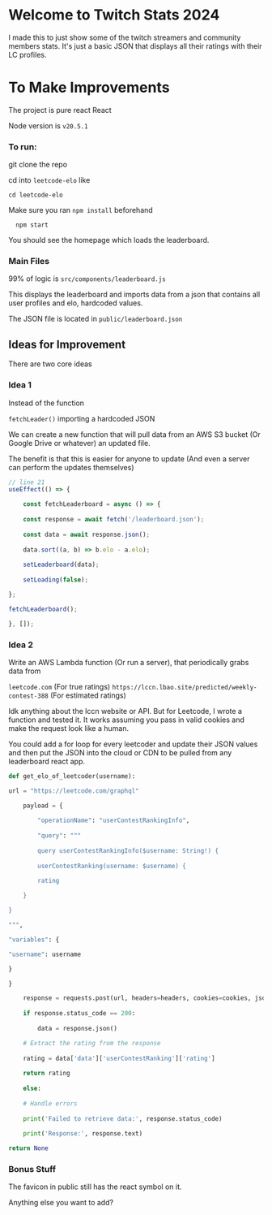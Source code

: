 # Welcome to Twitch Stats 2024

I made this to just show some of the twitch streamers and community members stats. It's just a basic JSON that displays all their ratings with their LC profiles.

# To Make Improvements

The project is pure react React

Node version is `v20.5.1`


### To run:

git clone the repo

cd into `leetcode-elo` like

```
cd leetcode-elo
```

Make sure you ran `npm install` beforehand

```
  npm start
```

You should see the homepage which loads the leaderboard.


### Main Files

99% of logic is `src/components/leaderboard.js`

This displays the leaderboard and imports data from a json that contains all user profiles and elo, hardcoded values.

The JSON file is located in `public/leaderboard.json`

## Ideas for Improvement

There are two core ideas

### Idea 1

Instead of the function

`fetchLeader()` importing a hardcoded JSON
 
 We can create a new function that will pull data from an AWS S3 bucket (Or Google Drive or whatever) an updated file. 

The benefit is that this is easier for anyone to update (And even a server can perform the updates themselves)

```Javascript
// line 21
useEffect(() => {

	const fetchLeaderboard = async () => {
	
	const response = await fetch('/leaderboard.json');
	
	const data = await response.json();
	
	data.sort((a, b) => b.elo - a.elo);
	
	setLeaderboard(data);
	
	setLoading(false);

};

fetchLeaderboard();

}, []);
```

### Idea 2

Write an AWS Lambda function (Or run a server), that periodically grabs data from 

`leetcode.com` (For true ratings)
`https://lccn.lbao.site/predicted/weekly-contest-388` (For estimated ratings)

Idk anything about the lccn website or API. But for Leetcode, I wrote a function and tested it. It works assuming you pass in valid cookies and make the request look like a human. 

You could add a for loop for every leetcoder and update their JSON values and then put the JSON into the cloud or CDN to be pulled from any leaderboard react app.

```python
def get_elo_of_leetcoder(username):

url = "https://leetcode.com/graphql"

	payload = {
	
		"operationName": "userContestRankingInfo",
		
		"query": """
		
		query userContestRankingInfo($username: String!) {
		
		userContestRanking(username: $username) {
		
		rating

	}

}

""",

"variables": {

"username": username

}

}

	response = requests.post(url, headers=headers, cookies=cookies, json=payload)
	
	if response.status_code == 200:
	
		data = response.json()

	# Extract the rating from the response
	
	rating = data['data']['userContestRanking']['rating']
	
	return rating
	
	else:
	
	# Handle errors
	
	print('Failed to retrieve data:', response.status_code)
	
	print('Response:', response.text)

return None
```


### Bonus Stuff

The favicon in public still has the react symbol on it.

Anything else you want to add?





